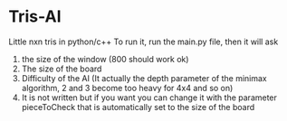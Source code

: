 # Tris-AI
Little nxn tris in python/c++
To run it, run the main.py file, then it will ask 
1. the size of the window (800 should work ok)
2. The size of the board
3. Difficulty of the AI (It actually the depth parameter of the minimax algorithm, 2 and 3 become too heavy for 4x4 and so on)
4. It is not written but if you want you can change it with the parameter pieceToCheck that is automatically set to the size of the board
